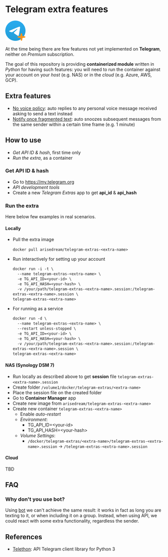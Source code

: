 # Telegram extra features

<img src="logo_plus.png" alt="logo" width="64"/>

At the time being there are few features not yet implemented on **Telegram**, neither on *Premium* subscription.

The goal of this repository is providing **containerized module** written in *Python* for having such features: you will need to run the container against your account on your *host* (e.g. NAS) or in the *cloud* (e.g. Azure, AWS, GCP).

## Extra features

- [No voice policy](no-voice-policy/README.md): auto replies to any personal voice message received asking to send a text instead
- [Notify once fragmented text](notify-once/README.md): auto snoozes subsequent messages from the same sender within a certain time frame (e.g. 1 minute)

## How to use

* *Get API ID & hash*, first time only
* *Run the extra*, as a container

### Get API ID & hash

* Go to https://my.telegram.org
* *API development tools*
* Create a new *Telegram Extras* app to get **api_id** & **api_hash**

### Run the extra

Here below few examples in real scenarios.

#### Locally

* Pull the extra image
  
  `docker pull arisedream/telegram-extras-<extra-name>`
* Run interactively for setting up your account
  ```
  docker run -i -t \
    --name telegram-extras-<extra-name> \
    -e TG_API_ID=<your-id> \
    -e TG_API_HASH=<your-hash> \
    -v /your/path/telegram-extras-<extra-name>.session:/telegram-extras-<extra-name>.session \
  telegram-extras-<extra-name>
  ```
* For running as a service
  ```
  docker run -d \
    --name telegram-extras-<extra-name> \
    --restart unless-stopped \
    -e TG_API_ID=<your-id> \
    -e TG_API_HASH=<your-hash> \
    -v /your/path/telegram-extras-<extra-name>.session:/telegram-extras-<extra-name>.session \
  telegram-extras-<extra-name>

  ```

#### NAS (Synology DSM 7)

* Run locally as described above to get **session** file `telegram-extras-<extra-name>.session`
* Create folder `/volume1/docker/telegram-extras/<extra-name>`
* Place the session file on the created folder
* Go to **Container Manager** app
* Create new image from `arisedream/telegram-extras-<extra-name>`
* Create new container `telegram-extras-<extra-name>`
  * Enable *auto-restart*
  * *Environment*:
      * TG_API_ID=\<your-id\>
      * TG_API_HASH=\<your-hash\>
  * *Volume Settings*:
    * `/docker/telegram-extras/<extra-name>/telegram-extras-<extra-name>.session` -> `/telegram-extras-<extra-name>.session`

#### Cloud 

TBD

## FAQ

### Why don't you use bot?

Using [bot](https://core.telegram.org/bots) we can't achieve the same result: it works in fact as long you are texting to it, or when including it on a group. Instead, when using API, we could react with some extra functionality, regardless the sender.

## References

* [Telethon](https://github.com/LonamiWebs/Telethon): API Telegram client library for Python 3
